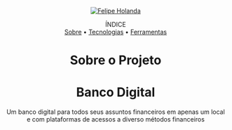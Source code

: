 <p align="center">
   <a href="https://www.linkedin.com/in/felipe-holanda-de-freitas-3a91281a2/">
      <img alt="Felipe Holanda" src="https://img.shields.io/badge/-Felipe Holanda-blue?style=flat&logo=Linkedin&logoColor=bluee" />
   </a>
</p>
<p align="center">ÍNDICE<br>
<a href="#sobre">Sobre</a> •
<a href="#Tecnologias-">Tecnologias</a> •
<a href="#Ferramentas">Ferramentas</a></p>
<h1 align="center">Sobre o Projeto</h1>

<h1 align="center">Banco Digital</h1>
<p align="center">Um banco digital para todos seus assuntos financeiros em apenas um local e com plataformas de acessos a diverso métodos financeiros</p>

